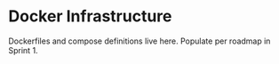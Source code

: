 # Docker Infrastructure

Dockerfiles and compose definitions live here. Populate per roadmap in Sprint 1.

